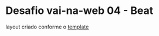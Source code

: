 # Desafio vai-na-web 04 - Beat

layout criado conforme o [template](https://www.figma.com/file/eqI9VbBccDj0wjy8E0IzZC)